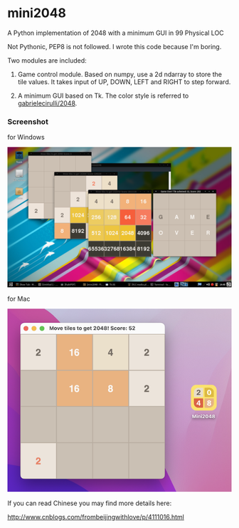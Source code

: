 # mini2048

A Python implementation of 2048 with a minimum GUI in 99 Physical LOC

Not Pythonic, PEP8 is not followed. I wrote this code because I'm boring.

Two modules are included:

1. Game control module. Based on numpy, use a 2d ndarray to store the tile values. It takes input of UP, DOWN, LEFT and RIGHT to step forward.

2. A minimum GUI based on Tk. The color style is referred to <a href="https://github.com/gabrielecirulli/2048">gabrielecirulli/2048</a>.

### Screenshot

for Windows

![](./assets/Screenshot-Windows.png)

for Mac

![](./assets/Screenshot-Mac.png)

If you can read Chinese you may find more details here:

http://www.cnblogs.com/frombeijingwithlove/p/4111016.html
